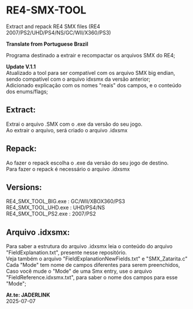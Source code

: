 # RE4-SMX-TOOL
Extract and repack RE4 SMX files (RE4 2007/PS2/UHD/PS4/NS/GC/WII/X360/PS3)

**Translate from Portuguese Brazil**

Programa destinado a extrair e recompactar os arquivos SMX do RE4;

**Update V.1.1**
<br>Atualizado a tool para ser compatível com os arquivo SMX big endian, sendo compatível com o arquivo idxsmx da versão anterior;
<br>Adicionado explicação com os nomes "reais" dos campos, e o conteúdo dos enums/flags;

## Extract:

Extrai o arquivo .SMX com o .exe da versão do seu jogo.
<br> Ao extrair o arquivo, será criado o arquivo .idxsmx

## Repack:

Ao fazer o repack escolha o .exe da versão do seu jogo de destino.
<br> Para fazer o repack é necessário o arquivo .idxsmx

## Versions:

RE4_SMX_TOOL_BIG.exe : GC/WII/XBOX360/PS3
<br>RE4_SMX_TOOL_UHD.exe : UHD/PS4/NS
<br>RE4_SMX_TOOL_PS2.exe : 2007/PS2

## Arquivo .idxsmx:

Para saber a estrutura do arquivo .idxsmx leia o conteúdo do arquivo "FieldExplanation.txt", presente nesse repositório.
<br> Veja também o arquivo "FieldExplanationNewFields.txt" e "SMX_Zatarita.c"
<br> Cada "Mode" tem nome de campos diferentes para serem preenchidos,
<br> Caso você mude o "Mode" de uma Smx entry, use o arquivo "FieldReference.idxsmx.txt", para saber o nome dos campos para esse "Mode";

**At.te: JADERLINK**
<br>2025-07-07